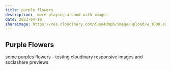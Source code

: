 ```yaml
---
title: purple flowers
description:  more playing around with images
date: 2023-04-10
shareimage: https://res.cloudinary.com/duso4dmpb/image/upload/w_1000,ar_16:9,c_fill,g_auto,e_sharpen/v1681145105/IMG_6232_bw826v.jpg
---
```



## Purple Flowers

some purples flowers - testing cloudinary responsive images and sociashare previews

 <img
    	sizes="(min-width: 30em) 28em, 100vw"
    	srcset="https://res.cloudinary.com/duso4dmpb/image/upload/v1681145105/IMG_6232_bw826v.jpg 512w,
	https://res.cloudinary.com/duso4dmpb/image/upload/v1681145105/IMG_6232_bw826v.jpg 768w,
	https://res.cloudinary.com/duso4dmpb/image/upload/v1681145105/IMG_6232_bw826v.jpg 1024w,
    	        https://res.cloudinary.com/duso4dmpb/image/upload/v1681145105/IMG_6232_bw826v.jpg 1280w"
    	src="https://res.cloudinary.com/duso4dmpb/image/upload/v1681145105/IMG_6232_bw826v.jpg"
    	alt />


